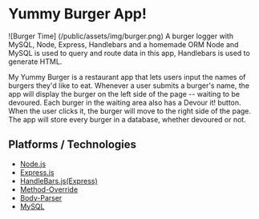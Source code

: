 # Yummy Burger App!
![Burger Time] (/public/assets/img/burger.png)
A burger logger with MySQL, Node, Express, Handlebars and a homemade ORM
Node and MySQL is used to query and route data in this app, Handlebars is used to generate HTML.

My Yummy Burger is a restaurant app that lets users input the names of burgers they'd like to eat.
Whenever a user submits a burger's name, the app will display the burger on the left side of the page -- waiting to be devoured.
Each burger in the waiting area also has a Devour it! button. When the user clicks it, the burger will move to the right side of the page.
The app will store every burger in a database, whether devoured or not.

## Platforms / Technologies
* [Node.js](http://nodejs.org/)
* [Express.js](https://expressjs.com/)
* [HandleBars.js(Express)](http://handlebarsjs.com/)
* [Method-Override](https://www.npmjs.com/package/method-override)
* [Body-Parser](https://www.npmjs.com/package/body-parser)
* [MySQL](https://www.mysql.com/)


